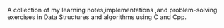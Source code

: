 A collection of my learning notes,implementations ,and problem-solving
exercises in Data Structures and algorithms using C and Cpp. 